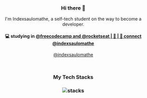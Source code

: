 <h3 align="center"> Hi there 👋</h3>

<p align="center">
I'm Indexsaulomathe, a self-tech student on the way to become a developer.
</p>

<h4 align="center">
💻 studying in <a href="https://www.freecodecamp.org/"</a>@freecodecamp
and 
<a href="https://app.rocketseat.com.br/me/indexsaulomathe"</a>@rocketseat
|  🌱  |
💬 connect <a href="https://www.linkedin.com/in/indexsaulomathe/">@indexsaulomathe</a>
</h4>
<p  align="center">
<a href="https://github.com/indexsaulomathe/">@indexsaulomathe</a>
</p>

<br/>
<h3 align="center">
My Tech Stacks
</h3>

<h3 align="center">
<img src="https://raw.githubusercontent.com/akasrai/akasrai/master/assets/stack-hills.svg" alt="stacks"/>
</h3>
